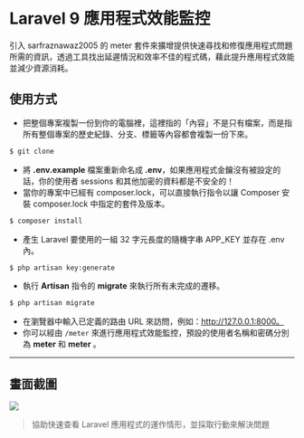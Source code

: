 # Laravel 9 應用程式效能監控

引入 sarfraznawaz2005 的 meter 套件來擴增提供快速尋找和修復應用程式問題所需的資訊，透過工具找出延遲情況和效率不佳的程式碼，藉此提升應用程式效能並減少資源消耗。

## 使用方式
- 把整個專案複製一份到你的電腦裡，這裡指的「內容」不是只有檔案，而是指所有整個專案的歷史紀錄、分支、標籤等內容都會複製一份下來。
```sh
$ git clone
```
- 將 __.env.example__ 檔案重新命名成 __.env__，如果應用程式金鑰沒有被設定的話，你的使用者 sessions 和其他加密的資料都是不安全的！
- 當你的專案中已經有 composer.lock，可以直接執行指令以讓 Composer 安裝 composer.lock 中指定的套件及版本。
```sh
$ composer install
```
- 產生 Laravel 要使用的一組 32 字元長度的隨機字串 APP_KEY 並存在 .env 內。
```sh
$ php artisan key:generate
```
- 執行 __Artisan__ 指令的 __migrate__ 來執行所有未完成的遷移。
```sh
$ php artisan migrate
```
- 在瀏覽器中輸入已定義的路由 URL 來訪問，例如：http://127.0.0.1:8000。
- 你可以經由 `/meter` 來進行應用程式效能監控，預設的使用者名稱和密碼分別為 __meter__ 和 __meter__ 。

----

## 畫面截圖
![](https://i.imgur.com/EKDdd4b.png)
> 協助快速查看 Laravel 應用程式的運作情形，並採取行動來解決問題